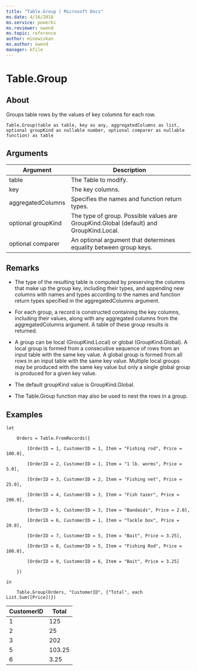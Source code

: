 ```yaml
---
title: "Table.Group | Microsoft Docs"
ms.date: 4/16/2018
ms.service: powerbi
ms.reviewer: owend
ms.topic: reference
author: minewiskan
ms.author: owend
manager: kfile
---
```

# Table.Group

  
## About  
Groups table rows by the values of key columns for each row.  
  
```  
Table.Group(table as table, key as any, aggregatedColumns as list, optional groupKind as nullable number, optional comparer as nullable function) as table  
```  
  
## Arguments  
  
|Argument|Description|  
|------------|---------------|  
|table|The Table to modify.|  
|key|The key columns.|  
|aggregatedColumns|Specifies the names and function return types.|  
|optional groupKind|The type of group. Possible values are GroupKind.Global (default) and GroupKind.Local.|  
|optional comparer|An optional argument that determines equality between group keys.|  
  
## <a name="__toc360789626"></a>Remarks  
  
-   The type of the resulting table is computed by preserving the columns that make up the group key, including their types, and appending new columns with names and types according to the names and function return types specified in the aggregatedColumns argument.  
  
-   For each group, a record is constructed containing the key columns, including their values, along with any aggregated columns from the aggregatedColumns argument.  A table of these group results is returned.  
  
-   A group can be local (GroupKind.Local) or global (GroupKind.Global).  A local group is formed from a consecutive sequence of rows from an input table with the same key value. A global group is formed from all rows in an input table with the same key value.  Multiple local groups may be produced with the same key value but only a single global group is produced for a given key value.  
  
-   The default groupKind value is GroupKind.Global.  
  
-   The Table.Group function may also be used to nest the rows in a group.  
  
## Examples  
  
```  
let  
  
    Orders = Table.FromRecords({  
  
        [OrderID = 1, CustomerID = 1, Item = "Fishing rod", Price = 100.0],  
  
        [OrderID = 2, CustomerID = 1, Item = "1 lb. worms", Price = 5.0],  
  
        [OrderID = 3, CustomerID = 2, Item = "Fishing net", Price = 25.0],  
  
        [OrderID = 4, CustomerID = 3, Item = "Fish tazer", Price = 200.0],  
  
        [OrderID = 5, CustomerID = 3, Item = "Bandaids", Price = 2.0],  
  
        [OrderID = 6, CustomerID = 1, Item = "Tackle box", Price = 20.0],  
  
        [OrderID = 7, CustomerID = 5, Item = "Bait", Price = 3.25],  
  
        [OrderID = 8, CustomerID = 5, Item = "Fishing Rod", Price = 100.0],  
  
        [OrderID = 9, CustomerID = 6, Item = "Bait", Price = 3.25]  
  
    })  
  
in  
  
    Table.Group(Orders, "CustomerID", {"Total", each List.Sum([Price])})  
```  
  
|CustomerID|Total|  
|--------------|---------|  
|1|125|  
|2|25|  
|3|202|  
|5|103.25|  
|6|3.25|  
  
